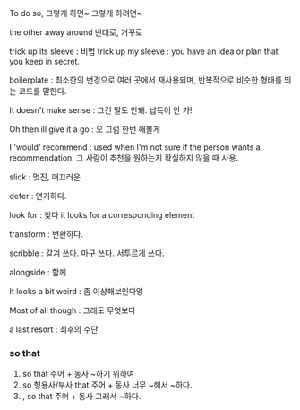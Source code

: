 To do so, 그렇게 하면~ 그렇게 하려면~

the other away around  반대로, 거꾸로

trick up its sleeve : 비법
trick up my sleeve : you have an idea or plan that you keep in secret.

boilerplate : 최소한의 변경으로 여러 곳에서 재사용되며, 반복적으로 비슷한 형태를 띄는 코드를 말한다.

It doesn't make sense : 그건 말도 안돼. 납득이 안 가!

Oh then ill give it a go : 오 그럼 한번 해볼게

I 'would' recommend : used when I'm not sure if the person wants a recommendation.
그 사람이 추천을 원하는지 확실하지 않을 때 사용.

slick : 멋진, 매끄러운

defer : 연기하다.

look for : 찾다
it looks for a corresponding element

transform : 변환하다.

scribble : 갈겨 쓰다. 마구 쓰다. 서투르게 쓰다.

alongside : 함께

It looks a bit weird : 좀 이상해보인다잉

Most of all though : 그래도 무엇보다

a last resort : 최후의 수단

### so that
1. so that 주어 + 동사
	~하기 위하여
1. so 형용사/부사 that 주어 + 동사
	너무 ~해서 ~하다.
1. , so that 주어 + 동사
	그래서 ~하다.